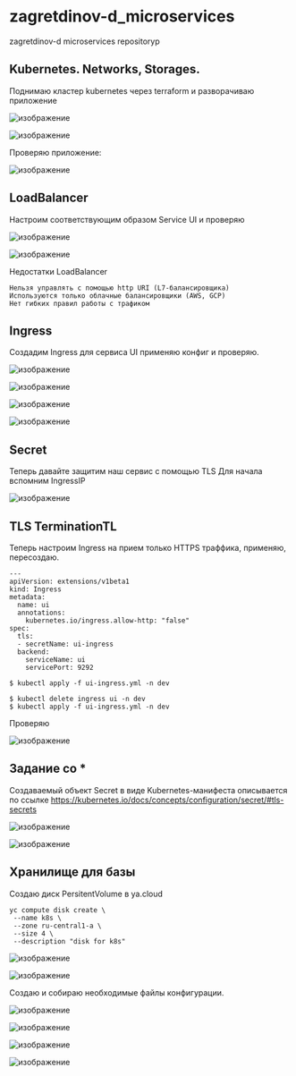 # zagretdinov-d_microservices
zagretdinov-d microservices repositoryp
## Kubernetes. Networks, Storages.
Поднимаю кластер kubernetes через terraform и разворачиваю приложение

![изображение](https://user-images.githubusercontent.com/85208391/139145755-de9a3d86-5d62-4570-b5fe-e02e7c4e0001.png)

![изображение](https://user-images.githubusercontent.com/85208391/139145776-41b4eaba-1265-41c0-ae6f-6886ef67956c.png)

Проверяю приложение:

![изображение](https://user-images.githubusercontent.com/85208391/139145843-fab8c5e0-c438-4fad-9130-0dc5f41fa72f.png)

## LoadBalancer
Настроим соответствующим образом Service UI и проверяю

![изображение](https://user-images.githubusercontent.com/85208391/139148196-fd20b2cc-b275-4e45-b20c-490bf79fc292.png)

![изображение](https://user-images.githubusercontent.com/85208391/139148223-d0ea76fe-3500-4b81-85d3-58c927d9c8c8.png)

Недостатки LoadBalancer

    Нельзя управлять с помощью http URI (L7-балансировщика)
    Используются только облачные балансировщики (AWS, GCP)
    Нет гибких правил работы с трафиком

## Ingress
Создадим Ingress для сервиса UI применяю конфиг и проверяю.

![изображение](https://user-images.githubusercontent.com/85208391/139148639-b4483169-3e2c-4e27-a0b9-21c423424522.png)

![изображение](https://user-images.githubusercontent.com/85208391/139148672-4b651ed0-603b-4fc4-858f-8fb926ff4b05.png)

![изображение](https://user-images.githubusercontent.com/85208391/139148690-2b7cc62b-0f08-4e56-a54f-391d52cc2624.png)

![изображение](https://user-images.githubusercontent.com/85208391/139148716-e2820f8f-b9d4-4c16-8582-28f305404f7b.png)

## Secret

Теперь давайте защитим наш сервис с помощью TLS Для начала вспомним IngressIP

![изображение](https://user-images.githubusercontent.com/85208391/139148963-67eeb6c1-ffa1-41fa-8fd8-b79fc2ec56c2.png)

## TLS TerminationTL

Теперь настроим Ingress на прием только HTTPS траффика, применяю, пересоздаю.
```
---
apiVersion: extensions/v1beta1
kind: Ingress
metadata:
  name: ui
  annotations:
    kubernetes.io/ingress.allow-http: "false"
spec:
  tls:
  - secretName: ui-ingress
  backend:
    serviceName: ui
    servicePort: 9292

$ kubectl apply -f ui-ingress.yml -n dev

$ kubectl delete ingress ui -n dev
$ kubectl apply -f ui-ingress.yml -n dev

```
Проверяю

![изображение](https://user-images.githubusercontent.com/85208391/139149508-ba3f7b86-082c-450b-994c-54b65760a14e.png)

## Задание со *

Создаваемый объект Secret в виде Kubernetes-манифеста описывается по ссылке
https://kubernetes.io/docs/concepts/configuration/secret/#tls-secrets

![изображение](https://user-images.githubusercontent.com/85208391/139170873-6000bb03-77a8-43b7-8ebf-ce082d5f2ca4.png)

![изображение](https://user-images.githubusercontent.com/85208391/139170899-7d6f8368-e234-4249-94d5-d037556a70ca.png)

## Хранилище для базы

Cоздаю диск PersitentVolume в ya.cloud

```
yc compute disk create \
 --name k8s \
 --zone ru-central1-a \
 --size 4 \
 --description "disk for k8s"
```
![изображение](https://user-images.githubusercontent.com/85208391/139171053-237c1a40-1bd5-43fe-8e17-e39053accef8.png)

![изображение](https://user-images.githubusercontent.com/85208391/139171192-381b9f8e-19d9-44ae-a193-7d2c5bb2c625.png)


Создаю и собираю необходимые файлы конфигурации.

![изображение](https://user-images.githubusercontent.com/85208391/139171612-14c41827-8cd6-4f39-92b8-38dc88895a5e.png)

![изображение](https://user-images.githubusercontent.com/85208391/139171637-52025d65-c644-44f9-91fd-5a56c949ef99.png)

![изображение](https://user-images.githubusercontent.com/85208391/139171649-94a7e250-3b0d-4f02-83b6-618a8eb4ba2e.png)

![изображение](https://user-images.githubusercontent.com/85208391/139171654-9956daf3-02d5-4647-934d-f3252540fef8.png)

